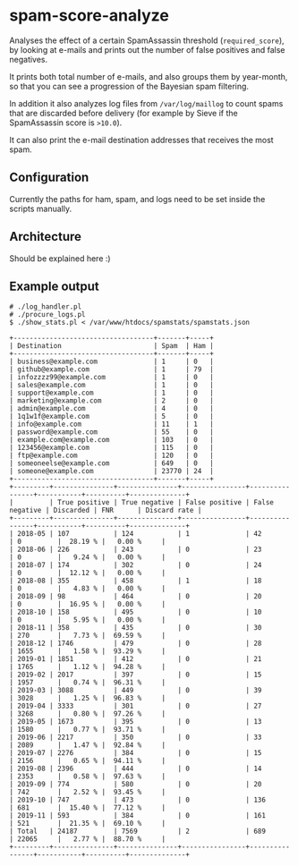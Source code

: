 # spam-score-analyze

Analyses the effect of a certain SpamAssassin threshold (`required_score`), by looking at
e-mails and prints out the number of false positives and false negatives.

It prints both total number of e-mails, and also groups them by year-month, so that you
can see a progression of the Bayesian spam filtering.

In addition it also analyzes log files from `/var/log/maillog` to count spams that are
discarded before delivery (for example by Sieve if the SpamAssassin score is `>10.0`).

It can also print the e-mail destination addresses that receives the most spam.

## Configuration

Currently the paths for ham, spam, and logs need to be set inside the scripts manually.

## Architecture

Should be explained here :)

## Example output

```
# ./log_handler.pl
# ./procure_logs.pl
$ ./show_stats.pl < /var/www/htdocs/spamstats/spamstats.json

+-----------------------------------+-------+-----+
| Destination                       | Spam  | Ham |
+-----------------------------------+-------+-----+
| business@example.com              | 1     | 0   |
| github@example.com                | 1     | 79  |
| infozzzz99@example.com            | 1     | 0   |
| sales@example.com                 | 1     | 0   |
| support@example.com               | 1     | 0   |
| marketing@example.com             | 2     | 0   |
| admin@example.com                 | 4     | 0   |
| 1q1w1f@example.com                | 5     | 0   |
| info@example.com                  | 11    | 1   |
| password@example.com              | 55    | 0   |
| example.com@example.com           | 103   | 0   |
| 123456@example.com                | 115   | 0   |
| ftp@example.com                   | 120   | 0   |
| someoneelse@example.com           | 649   | 0   |
| someone@example.com               | 23770 | 24  |
+-----------------------------------+-------+-----+
+---------+---------------+---------------+----------------+----------------+-----------+----------+--------------+
|         | True positive | True negative | False positive | False negative | Discarded | FNR      | Discard rate |
+---------+---------------+---------------+----------------+----------------+-----------+----------+--------------+
| 2018-05 | 107           | 124           | 1              | 42             | 0         |  28.19 % |   0.00 %     |
| 2018-06 | 226           | 243           | 0              | 23             | 0         |   9.24 % |   0.00 %     |
| 2018-07 | 174           | 302           | 0              | 24             | 0         |  12.12 % |   0.00 %     |
| 2018-08 | 355           | 458           | 1              | 18             | 0         |   4.83 % |   0.00 %     |
| 2018-09 | 98            | 464           | 0              | 20             | 0         |  16.95 % |   0.00 %     |
| 2018-10 | 158           | 495           | 0              | 10             | 0         |   5.95 % |   0.00 %     |
| 2018-11 | 358           | 435           | 0              | 30             | 270       |   7.73 % |  69.59 %     |
| 2018-12 | 1746          | 479           | 0              | 28             | 1655      |   1.58 % |  93.29 %     |
| 2019-01 | 1851          | 412           | 0              | 21             | 1765      |   1.12 % |  94.28 %     |
| 2019-02 | 2017          | 397           | 0              | 15             | 1957      |   0.74 % |  96.31 %     |
| 2019-03 | 3088          | 449           | 0              | 39             | 3028      |   1.25 % |  96.83 %     |
| 2019-04 | 3333          | 301           | 0              | 27             | 3268      |   0.80 % |  97.26 %     |
| 2019-05 | 1673          | 395           | 0              | 13             | 1580      |   0.77 % |  93.71 %     |
| 2019-06 | 2217          | 350           | 0              | 33             | 2089      |   1.47 % |  92.84 %     |
| 2019-07 | 2276          | 384           | 0              | 15             | 2156      |   0.65 % |  94.11 %     |
| 2019-08 | 2396          | 444           | 0              | 14             | 2353      |   0.58 % |  97.63 %     |
| 2019-09 | 774           | 580           | 0              | 20             | 742       |   2.52 % |  93.45 %     |
| 2019-10 | 747           | 473           | 0              | 136            | 681       |  15.40 % |  77.12 %     |
| 2019-11 | 593           | 384           | 0              | 161            | 521       |  21.35 % |  69.10 %     |
| Total   | 24187         | 7569          | 2              | 689            | 22065     |   2.77 % |  88.70 %     |
+---------+---------------+---------------+----------------+----------------+-----------+----------+--------------+
```

